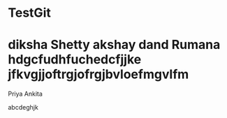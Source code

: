 # TestGit

diksha Shetty
akshay dand
Rumana
hdgcfudhfuchedcfjjke
jfkvgjjoftrgjofrgjbvloefmgvlfm
=======
Priya
Ankita

abcdeghjk

